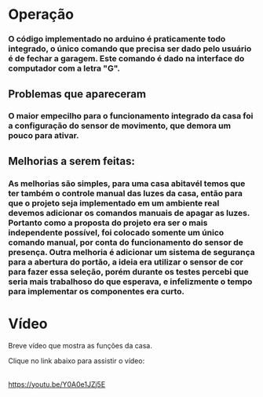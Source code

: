 # Operação
### O código implementado no arduino é praticamente todo integrado, o único comando que precisa ser dado pelo usuário é de fechar a garagem. Este comando é dado na interface do computador com a letra "G".

## Problemas que apareceram
### O maior empecilho para o funcionamento integrado da casa foi a configuração do sensor de movimento, que demora um pouco para ativar.

## Melhorias a serem feitas:
### As melhorias são simples, para uma casa abitavél temos que ter também o controle manual das luzes da casa, então para que o projeto seja implementado em um ambiente real devemos adicionar os comandos manuais de apagar as luzes. Portanto como a proposta do projeto era ser o mais independente possível, foi colocado somente um único comando manual, por conta do funcionamento do sensor de presença. Outra melhoria é adicionar um sistema de segurança para a abertura do portão, a ideia era utilizar o sensor de cor para fazer essa seleção, porém durante os testes percebi que seria mais trabalhoso do que esperava, e infelizmente o tempo para implementar os componentes era curto.

# Vídeo

Breve vídeo que mostra as funções da casa.

Clique no link abaixo para assistir o vídeo:

<br> https://youtu.be/Y0A0e1JZj5E
